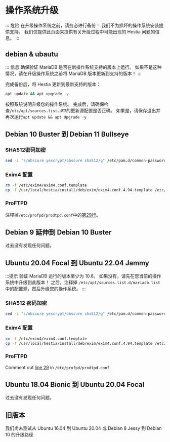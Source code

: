 # 操作系统升级

::: 危险
在升级操作系统之前，请务必进行备份！ 我们不为损坏的操作系统安装提供支持。 我们仅提供此页面来提供有关升级过程中可能出现的 Hestia 问题的信息。
:::

## debian & ubautu

::: 信息
确保验证 MariaDB 是否在新操作系统支持的版本上运行。 如果不是这种情况，请在升级操作系统之前将 MariaDB 版本更新到支持的版本！
:::

完成备份后，将 Hestia 更新到最新支持的版本：

```bash
apt update && apt upgrade -y
```

按照系统说明升级您的操作系统。 完成后，请确保检查`/etc/apt/sources.list.d`中的更新源配置是否正确。 如果是，请保存退出并再次运行`apt update && apt Upgrade -y`

## Debian 10 Buster 到 Debian 11 Bullseye

### SHA512密码加密

```bash
sed -i "s/obscure yescrypt/obscure sha512/g" /etc/pam.d/common-password
```

### Exim4 配置

```bash
rm -f /etc/exim4/exim4.conf.template
cp -f /usr/local/hestia/install/deb/exim/exim4.conf.4.94.template /etc/exim4/exim4.conf.template
```

### ProFTPD

注释掉`/etc/profpd/prodtpd.conf`中的[第29行](https://github.com/hestiacp/hestiacp/blob/1ff8a4e5207aae1e241954a83b7e8070bcdca788/install/deb/proftpd/proftpd.conf#L29)。

## Debian 9 延伸到 Debian 10 Buster

过去没有发现任何问题。

## Ubuntu 20.04 Focal 到 Ubuntu 22.04 Jammy

:::提示
验证 MariaDB 运行的版本至少为 10.6。 如果没有，请先在您当前的操作系统中升级到此版本！ 之后，注释掉 `/etc/apt/sources.list.d/mariadb.list` 中的配置源，然后升级您的操作系统。
:::

### SHA512 密码加密

```bash
sed -i "s/obscure yescrypt/obscure sha512/g" /etc/pam.d/common-password
```

### Exim4 配置

```bash
rm -f /etc/exim4/exim4.conf.template
cp -f /usr/local/hestia/install/deb/exim/exim4.conf.4.94.template /etc/exim4/exim4.conf.template
```

### ProFTPD

Comment out [line 29](https://github.com/hestiacp/hestiacp/blob/1ff8a4e5207aae1e241954a83b7e8070bcdca788/install/deb/proftpd/proftpd.conf#L29) in `/etc/profpd/prodtpd.conf`.

## Ubuntu 18.04 Bionic 到 Ubuntu 20.04 Focal

过去没有发现任何问题。

## 旧版本

我们尚未测试从 Ubuntu 16.04 到 Ubuntu 20.04 或 Debian 8 Jessy 到 Debian 10 的升级路径
